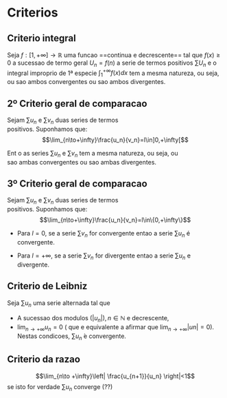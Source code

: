 # Criterios

## Criterio integral

Seja $f : [1,+\infty]\to \mathbb R$ uma funcao ==continua e decrescente== tal que $f(x)\geq 0$ a sucessao de termo geral $U_n = f(n)$ a serie de termos positivos $\displaystyle \sum U_n$ e o integral improprio de 1ª especie
$\displaystyle \int_1^{+\infty}f(x)dx$ tem a mesma natureza, ou seja, ou sao ambos  convergentes ou sao ambos divergentes.

## 2º Criterio geral de comparacao

Sejam  $∑ u_n$ e $∑ v_n$ duas series de termos  
positivos. Suponhamos que:
$$\lim_{n\to+\infty}\frac{u_n}{v_n}=l\in]0,+\infty[$$

Ent o as series $∑ u_n$ e $∑ v_n$ tem a mesma natureza, ou seja, ou  
sao ambas convergentes ou sao ambas divergentes.

## 3º Criterio geral de comparacao

Sejam  $∑ u_n$ e $∑ v_n$ duas series de termos  
positivos. Suponhamos que:
$$\lim_{n\to+\infty}\frac{u_n}{v_n}=l\in\{0,+\infty\}$$

- Para $l = 0$, se a serie $∑ v_n$ for convergente entao a serie $∑ u_n$ é convergente.

- Para $l = +\infty$, se a serie $∑ v_n$ for divergente entao a serie $∑ u_n$  e divergente.

## Criterio de Leibniz

Seja $∑ u_n$ uma serie alternada tal que  
- A sucessao dos modulos $(|u_n|),n∈\mathbb N$ e decrescente,  
- $\lim _{n→+∞ }u_n = 0$ ( que e equivalente a afirmar que  $\displaystyle \lim_{  n→+∞} |un| = 0$).  
Nestas condicoes, $∑ u_n$  ́e convergente.

## Criterio da razao

$$\lim_{n\to +\infty}\left| \frac{u_{n+1}}{u_n} \right|<1$$
se isto for verdade $\sum u_n$ converge (??)
